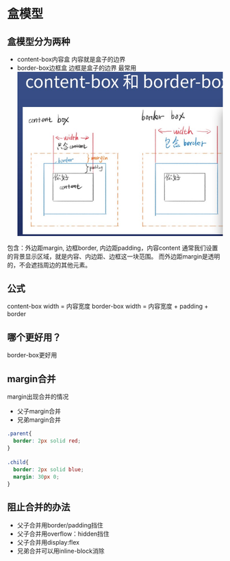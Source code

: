 # 盒模型
## 盒模型分为两种
* content-box内容盒 内容就是盒子的边界
* border-box边框盒 边框是盒子的边界  最常用
![盒模型图片](1606048239440.jpg)

包含：外边距margin, 边框border, 内边距padding，内容content
通常我们设置的背景显示区域，就是内容、内边距、边框这一块范围。
而外边距margin是透明的，不会遮挡周边的其他元素。

## 公式
content-box width = 内容宽度
border-box width = 内容宽度 + padding + border

## 哪个更好用？
border-box更好用

## margin合并
margin出现合并的情况
* 父子margin合并
* 兄弟margin合并
~~~css
.parent{
  border: 2px solid red;
}

.child{
  border: 2px solid blue;
  margin: 30px 0;
}
~~~

## 阻止合并的办法
* 父子合并用border/padding挡住
* 父子合并用overflow：hidden挡住
* 父子合并用display:flex
* 兄弟合并可以用inline-block消除